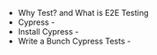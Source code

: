 - Why Test? and What is E2E Testing
- Cypress -
- Install Cypress -
- Write a Bunch Cypress Tests -


